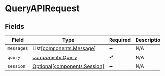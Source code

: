 # QueryAPIRequest


## Fields

| Field                                                              | Type                                                               | Required                                                           | Description                                                        |
| ------------------------------------------------------------------ | ------------------------------------------------------------------ | ------------------------------------------------------------------ | ------------------------------------------------------------------ |
| `messages`                                                         | List[[components.Message](../../models/components/message.md)]     | :heavy_minus_sign:                                                 | N/A                                                                |
| `query`                                                            | [components.Query](../../models/components/query.md)               | :heavy_check_mark:                                                 | N/A                                                                |
| `session`                                                          | [Optional[components.Session]](../../models/components/session.md) | :heavy_minus_sign:                                                 | N/A                                                                |